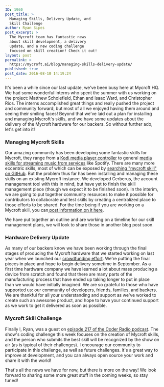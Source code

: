 ```yaml
---
ID: 1960
post_title: >
  Managing Skills, Delivery Update, and
  Skill Challenge
author: Ryan Sipes
post_excerpt: >
  The Mycroft team has fantastic news
  about skill development, a delivery
  update, and a new coding challenge
  focused on skill creation! Check it out!
layout: post
permalink: >
  https://mycroft.ai/blog/managing-skills-delivery-update/
published: true
post_date: 2016-08-10 14:19:24
---
```

It's been a while since our last update, we've been busy here at Mycroft HQ. We had some wonderful interns who spent the summer with us working on the project: Matthew Scholefield, Ethan and Isaac Ward, and Christopher Rios. The interns accomplished great things and really pushed the project and community forward, but most of all we enjoyed having them around and seeing their smiling faces! Beyond that we've laid out a plan for installing and managing Mycroft's skills, and we have some updates about the delivery of the Mycroft hardware for our backers. So without further ado, let's get into it!
<h3>Managing Mycroft Skills</h3>
Our amazing community has been developing some fantastic skills for Mycroft, they range from a <a href="https://github.com/Cadair/mycroft-kodi" target="_blank">Kodi media player controller</a> to general <a href="https://github.com/forslund/mycroft-media-skills" target="_blank">media skills for streaming music from services</a> like Spotify. There are many more eccentric skills, most of which can be exposed by <a href="https://github.com/search?utf8=%E2%9C%93&amp;q=mycroft+skill&amp;type=Repositories&amp;ref=searchresults" target="_blank">searching "mycroft skill" on GitHub</a>. But the problem thus far has been installing and managing these skills on an existing Mycroft instance. We developed Cerberus, the account management tool with this in mind, but have yet to finish the skill management piece (though we expect it to be finished soon). In the interim, we are going to put together community resources to make it possible for contributors to collaborate and test skills by creating a centralized place to those efforts to be shared. For the time being if you are working on a Mycroft skill, you can<a href="https://community.mycroft.ai/c/mycroft-project/skills" target="_blank"> post information on it here</a>.

We have put together an outline and are working on a timeline for our skill management plans, we will look to share those in another blog post soon.
<h3>Hardware Delivery Update</h3>
As many of our backers know we have been working through the final stages of producing the Mycroft hardware that we started working on last year when we launched our <a href="https://www.indiegogo.com/projects/mycroft-open-source-artificial-intelligence#/" target="_blank">crowdfunding effort</a>. We're putting the final pieces in place and hope to begin delivery sometime in September. As a first time hardware company we have learned a lot about mass producing a device from scratch and found that there are many parts of the manufacturing process that have ended up taking longer to put in place than we would have initially imagined. We are so grateful to those who have supported us: our community of developers, friends, families, and backers. We are thankful for all your understanding and support as we've worked to create such an awesome product, and hope to have your continued support as we work to get it delivered as soon as possible.
<h3>Mycroft Skill Challenge</h3>
Finally I, Ryan, was a guest on <a href="http://www.jupiterbroadcasting.com/101746/botpocalypse-now-cr-217/" target="_blank">episode 217 of the Coder Radio podcast</a>. The show's coding challenge this week focuses on the creation of Mycroft skills, and the person who submits the best skill will be recognized by the show on air (as is typical of their challenges). I encourage our community to participate in this challenge, as well as future challenges. It's a great way to improve at development, and you can always open source your work and share it with the world!

That's all the news we have for now, but there is more on the way! We look forward to sharing some more great stuff in the coming weeks, so stay tuned!